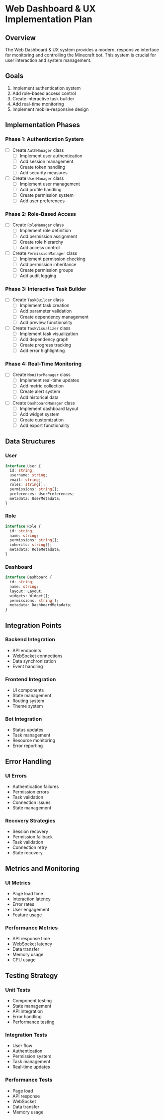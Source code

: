 # Web Dashboard & UX Implementation Plan

## Overview
The Web Dashboard & UX system provides a modern, responsive interface for monitoring and controlling the Minecraft bot. This system is crucial for user interaction and system management.

## Goals
1. Implement authentication system
2. Add role-based access control
3. Create interactive task builder
4. Add real-time monitoring
5. Implement mobile-responsive design

## Implementation Phases

### Phase 1: Authentication System
- [ ] Create `AuthManager` class
  - [ ] Implement user authentication
  - [ ] Add session management
  - [ ] Create token handling
  - [ ] Add security measures
- [ ] Create `UserManager` class
  - [ ] Implement user management
  - [ ] Add profile handling
  - [ ] Create permission system
  - [ ] Add user preferences

### Phase 2: Role-Based Access
- [ ] Create `RoleManager` class
  - [ ] Implement role definition
  - [ ] Add permission assignment
  - [ ] Create role hierarchy
  - [ ] Add access control
- [ ] Create `PermissionManager` class
  - [ ] Implement permission checking
  - [ ] Add permission inheritance
  - [ ] Create permission groups
  - [ ] Add audit logging

### Phase 3: Interactive Task Builder
- [ ] Create `TaskBuilder` class
  - [ ] Implement task creation
  - [ ] Add parameter validation
  - [ ] Create dependency management
  - [ ] Add preview functionality
- [ ] Create `TaskVisualizer` class
  - [ ] Implement task visualization
  - [ ] Add dependency graph
  - [ ] Create progress tracking
  - [ ] Add error highlighting

### Phase 4: Real-Time Monitoring
- [ ] Create `MonitorManager` class
  - [ ] Implement real-time updates
  - [ ] Add metric collection
  - [ ] Create alert system
  - [ ] Add historical data
- [ ] Create `DashboardManager` class
  - [ ] Implement dashboard layout
  - [ ] Add widget system
  - [ ] Create customization
  - [ ] Add export functionality

## Data Structures

### User
```typescript
interface User {
  id: string;
  username: string;
  email: string;
  roles: string[];
  permissions: string[];
  preferences: UserPreferences;
  metadata: UserMetadata;
}
```

### Role
```typescript
interface Role {
  id: string;
  name: string;
  permissions: string[];
  inherits: string[];
  metadata: RoleMetadata;
}
```

### Dashboard
```typescript
interface Dashboard {
  id: string;
  name: string;
  layout: Layout;
  widgets: Widget[];
  permissions: string[];
  metadata: DashboardMetadata;
}
```

## Integration Points

### Backend Integration
- API endpoints
- WebSocket connections
- Data synchronization
- Event handling

### Frontend Integration
- UI components
- State management
- Routing system
- Theme system

### Bot Integration
- Status updates
- Task management
- Resource monitoring
- Error reporting

## Error Handling

### UI Errors
- Authentication failures
- Permission errors
- Task validation
- Connection issues
- State management

### Recovery Strategies
- Session recovery
- Permission fallback
- Task validation
- Connection retry
- State recovery

## Metrics and Monitoring

### UI Metrics
- Page load time
- Interaction latency
- Error rates
- User engagement
- Feature usage

### Performance Metrics
- API response time
- WebSocket latency
- Data transfer
- Memory usage
- CPU usage

## Testing Strategy

### Unit Tests
- Component testing
- State management
- API integration
- Error handling
- Performance testing

### Integration Tests
- User flow
- Authentication
- Permission system
- Task management
- Real-time updates

### Performance Tests
- Page load
- API response
- WebSocket
- Data transfer
- Memory usage 